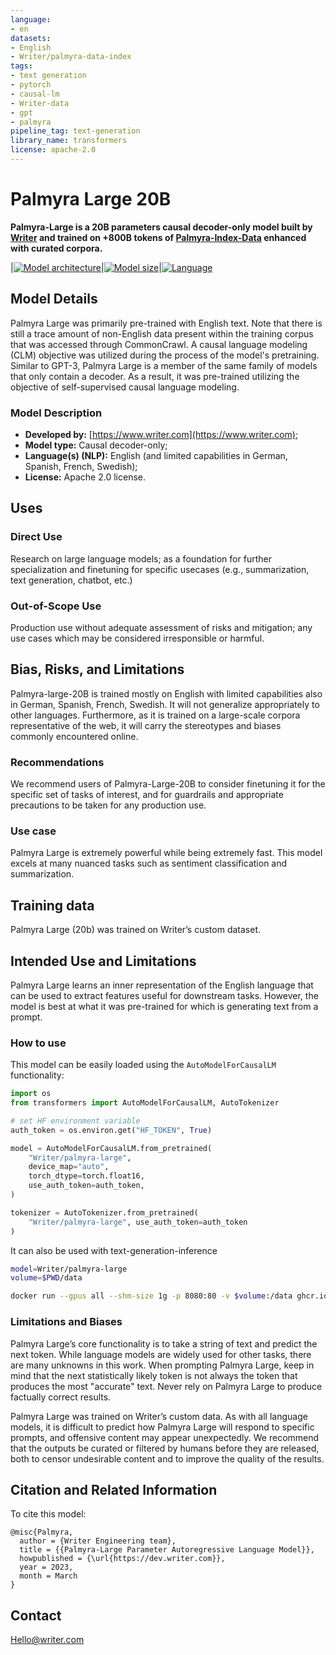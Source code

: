 ```yaml
---
language:
- en
datasets:
- English
- Writer/palmyra-data-index
tags:
- text generation
- pytorch
- causal-lm
- Writer-data
- gpt
- palmyra
pipeline_tag: text-generation
library_name: transformers
license: apache-2.0
---
```




# Palmyra Large 20B

**Palmyra-Large is a 20B parameters causal decoder-only model built by [Writer](https://www.Writer.com) and trained on +800B tokens of [Palmyra-Index-Data](https://huggingface.co/datasets/Writer/palmyra-data-index) enhanced with curated corpora.**



|[![Model architecture](https://img.shields.io/badge/Model%20Arch-Transformer%20Decoder-green)](#model-architecture)|[![Model size](https://img.shields.io/badge/Params-20B-green)](#model-architecture)|[![Language](https://img.shields.io/badge/Language-en--US-lightgrey#model-badge)](#datasets)


## Model Details

Palmyra Large was primarily pre-trained with English text. Note that there is still a trace amount of non-English data present within the training corpus that was accessed through CommonCrawl. A causal language modeling (CLM) objective was utilized during the process of the model's pretraining. Similar to GPT-3, Palmyra Large is a member of the same family of models that only contain a decoder. As a result, it was pre-trained utilizing the objective of self-supervised causal language modeling.

### Model Description

- **Developed by:** [https://www.writer.com](https://www.writer.com);
- **Model type:** Causal decoder-only;
- **Language(s) (NLP):** English (and limited capabilities in German, Spanish, French, Swedish);
- **License:** Apache 2.0 license.


## Uses

### Direct Use

Research on large language models; as a foundation for further specialization and finetuning for specific usecases (e.g., summarization, text generation, chatbot, etc.)

### Out-of-Scope Use

Production use without adequate assessment of risks and mitigation; any use cases which may be considered irresponsible or harmful. 

## Bias, Risks, and Limitations

Palmyra-large-20B is trained mostly on English with limited capabilities also in German, Spanish, French, Swedish. It will not generalize appropriately to other languages. Furthermore, as it is trained on a large-scale corpora representative of the web, it will carry the stereotypes and biases commonly encountered online.

### Recommendations

We recommend users of Palmyra-Large-20B to consider finetuning it for the specific set of tasks of interest, and for guardrails and appropriate precautions to be taken for any production use.


### Use case
Palmyra Large is extremely powerful while being extremely fast. This model excels at many nuanced tasks such as sentiment classification and summarization.


## Training data

Palmyra Large (20b) was trained on Writer’s custom dataset.


## Intended Use and Limitations

Palmyra Large learns an inner representation of the English language that can be used to extract features useful for downstream tasks. However, the model is best at what it was pre-trained for which is generating text from a prompt.

### How to use

This model can be easily loaded using the `AutoModelForCausalLM` functionality:

```python
import os
from transformers import AutoModelForCausalLM, AutoTokenizer

# set HF environment variable
auth_token = os.environ.get("HF_TOKEN", True)

model = AutoModelForCausalLM.from_pretrained(
    "Writer/palmyra-large",
    device_map="auto",
    torch_dtype=torch.float16,
    use_auth_token=auth_token,
)

tokenizer = AutoTokenizer.from_pretrained(
    "Writer/palmyra-large", use_auth_token=auth_token
)

```

It can also be used with text-generation-inference

```sh
model=Writer/palmyra-large
volume=$PWD/data

docker run --gpus all --shm-size 1g -p 8080:80 -v $volume:/data ghcr.io/huggingface/text-generation-inference --model-id $model
```

### Limitations and Biases

Palmyra Large’s core functionality is to take a string of text and predict the next token. While language models are widely used for other tasks, there are many unknowns in this work. When prompting Palmyra Large, keep in mind that the next statistically likely token is not always the token that produces the most "accurate" text. Never rely on Palmyra Large to produce factually correct results.

Palmyra Large was trained on Writer’s custom data. As with all language models, it is difficult to predict how Palmyra Large will respond to specific prompts, and offensive content may appear unexpectedly. We recommend that the outputs be curated or filtered by humans before they are released, both to censor undesirable content and to improve the quality of the results.


## Citation and Related Information


To cite this model:
```
@misc{Palmyra,
  author = {Writer Engineering team},
  title = {{Palmyra-Large Parameter Autoregressive Language Model}},
  howpublished = {\url{https://dev.writer.com}},
  year = 2023,
  month = March 
}
```
## Contact
Hello@writer.com
